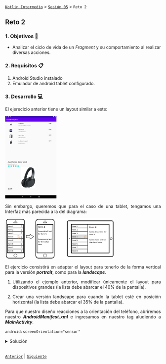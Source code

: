 [`Kotlin Intermedio`](../../Readme.md) > [`Sesión 05`](../Readme.md) > `Reto 2`
	
## Reto 2 

<div style="text-align: justify;">

### 1. Objetivos :dart:

- Analizar el ciclo de vida de un _Fragment_ y su comportamiento al realizar diversas acciones.

### 2. Requisitos :clipboard:

1. Android Studio instalado
2. Emulador de android tablet configurado.

### 3. Desarrollo :computer:

El ejerecicio anterior tiene un layout similar a este:

 <img src="../Ejemplo-02/images/9.png" width="33%">

Sin embargo, queremos que para el caso de una tablet, tengamos una Interfaz más parecida a la del diagrama:

 <img src="../Ejemplo-02/images/1.png" width="70%">
 
 El ejercicio consistirá en adaptar el layout para tenerlo de la forma vertical para la versión ___portrait___, como para la ___landscape___.

1. Utilizando el ejemplo anterior, modificar únicamente el layout para dispositivos grandes (la lista debe abarcar el 40% de la pantalla).

2. Crear una versión landscape para cuando la tablet esté en posición horizontal (la lista debe abarcar el 35% de la pantalla).

Para que nuestro diseño reacciones a la orientación del teléfono, abriremos nuestro ___AndroidManifest.xml___ e ingresamos en nuestro tag aludiendo a ___MainActivity___.

```xml
android:screenOrientation="sensor"
```

<details><summary>Solución</summary>

Para tener una versión landscape, crearemos un ___android resource directory___ con los _qualifiers_ ___Size___ con valor ___large___ y ___orientation___ con valor ___landscape___.
	
el código quedaría de esta forma:

```xml
<androidx.constraintlayout.widget.ConstraintLayout
    xmlns:android="http://schemas.android.com/apk/res/android"
    xmlns:app="http://schemas.android.com/apk/res-auto"
    xmlns:tools="http://schemas.android.com/tools"
    android:layout_width="match_parent"
    android:layout_height="match_parent"
    tools:context=".MainActivity">
    <fragment
        android:id="@+id/fragmentList"
        class="org.bedu.listdetailfragment.ListFragment"
        android:layout_width="0dp"
        android:layout_height="0dp"
        app:layout_constraintTop_toTopOf="parent"
        app:layout_constraintBottom_toBottomOf="parent"
        app:layout_constraintStart_toStartOf="parent"
        app:layout_constraintEnd_toEndOf="@id/guideline"/>
    <fragment
        android:id="@+id/fragmentDetail"
        class="org.bedu.listdetailfragment.DetailFragment"
        android:layout_width="0dp"
        android:layout_height="0dp"
        app:layout_constraintTop_toTopOf="parent"
        app:layout_constraintBottom_toBottomOf="parent"
        app:layout_constraintStart_toStartOf="@id/guideline"
        app:layout_constraintEnd_toEndOf="parent"/>

    <androidx.constraintlayout.widget.Guideline
        android:id="@+id/guideline"
        android:layout_width="wrap_content"
        android:layout_height="wrap_content"
        android:orientation="vertical"
        app:layout_constraintGuide_percent="0.4" />
</androidx.constraintlayout.widget.ConstraintLayout>
```

Para la versión _portrait_, bastaría únicamente modificar reutilizar el código anterior para ___fragment_detail___ de nuestro directorio ___layout-large___ y que tenga el 0.5 de porcentaje.

</details>
<br/>

[`Anterior`](../Ejemplo-02/Readme.md) | [`Siguiente`](../Ejemplo-03/Readme.md)




</div>
